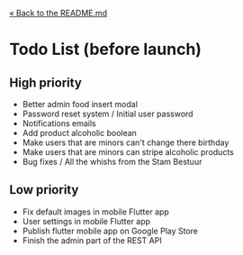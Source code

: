 [&laquo; Back to the README.md](../README.md)

# Todo List (before launch)

## High priority
- Better admin food insert modal
- Password reset system / Initial user password
- Notifications emails
- Add product alcoholic boolean
- Make users that are minors can't change there birthday
- Make users that are minors can stripe alcoholic products
- Bug fixes / All the whishs from the Stam Bestuur

## Low priority
- Fix default images in mobile Flutter app
- User settings in mobile Flutter app
- Publish flutter mobile app on Google Play Store
- Finish the admin part of the REST API
